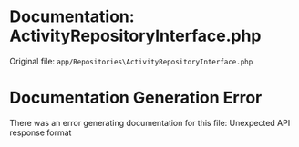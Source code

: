 # Documentation: ActivityRepositoryInterface.php

Original file: `app/Repositories\ActivityRepositoryInterface.php`

# Documentation Generation Error

There was an error generating documentation for this file: Unexpected API response format